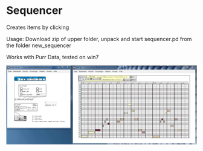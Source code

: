 # Sequencer

Creates items by clicking

Usage: Download zip of upper folder, unpack and start sequencer.pd from the folder new_sequencer

Works with Purr Data, tested on win7
 

![alt tag](sequencer_gui.png)




